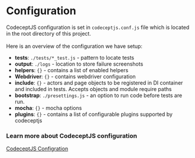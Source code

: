# Configuration

CodeceptJS configuration is set in `codeceptjs.conf.js` file which is located in the root
directory of this project.
<br/><br/>
Here is an overview of the configuration we have setup:
* __tests__: `./tests/*_test.js` - pattern to locate tests
* __output__: `./logs` - location to store failure screenshots 
* __helpers__: `{}` - contains a list of enabled helpers
* __Webdriver__: `{}` - contains webdriver configuration
* __include__: `{}` - actors and page objects to be registered in DI container and 
included in tests. Accepts objects and module require paths
* __bootstrap__: `./presettings.js` - an option to run code before tests are run.
* __mocha__: `{}` - mocha options
* __plugins__: `{}` - contains a list of configurable plugins supported by codeceptjs

### Learn more about CodeceptJS configuration

[CodeceptJS Configration](https://codecept.io/basics/#configuration)
